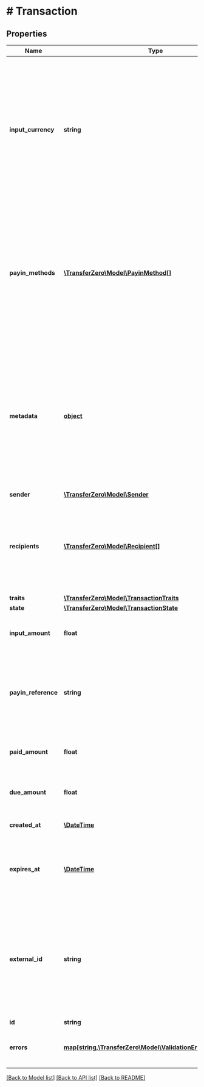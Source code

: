 # # Transaction

## Properties

Name | Type | Description | Notes
------------ | ------------- | ------------- | -------------
**input_currency** | **string** | The input currency describes what currency the transaction will be paid in (3-character alpha ISO 4217 currency format). For example if you wish to create an EUR to NGN transaction then input currency should be set to EUR. | 
**payin_methods** | [**\TransferZero\Model\PayinMethod[]**](PayinMethod.md) | Allows setting alternative collections, where funding the transaction is done through alternative means and not via account balance.  For more information please see [Collections from senders](https://docs.transferzero.com/docs/additional-features/#collections-from-senders) in the API documentation | [optional] 
**metadata** | [**object**](.md) | Additional metadata to store on the transaction. If you widh to store your local transaction ID, you should add it here inside a &#x60;sendRef&#x60; field, and we will return this value back to you in the daily transaction reports. | [optional] 
**sender** | [**\TransferZero\Model\Sender**](Sender.md) |  | 
**recipients** | [**\TransferZero\Model\Recipient[]**](Recipient.md) | The details of where the payment should go. although transactions can support paying out multiple recipients, usually one is provided. | 
**traits** | [**\TransferZero\Model\TransactionTraits**](TransactionTraits.md) |  | [optional] 
**state** | [**\TransferZero\Model\TransactionState**](TransactionState.md) |  | [optional] 
**input_amount** | **float** | The amount that was requested in the input currency | [optional] 
**payin_reference** | **string** | The reference number that has to be provided in case the transaction is not funded through account balance | [optional] 
**paid_amount** | **float** | The amount that was already paid in to the transaction | [optional] 
**due_amount** | **float** | The amount needed to be paid in for the transaction to get funded | [optional] 
**created_at** | [**\DateTime**](\DateTime.md) | The time the transaction was created | [optional] 
**expires_at** | [**\DateTime**](\DateTime.md) | The latest time when the transaction has to be funded, otherwise it will be cancelled | [optional] 
**external_id** | **string** | Optional ID that is supplied by partner linking it to the partner&#39;s own Transaction ID. Note: if present we will validate whether the sent ID is a duplicate in our system or not. | [optional] 
**id** | **string** |  | [optional] 
**errors** | [**map[string,\TransferZero\Model\ValidationErrorDescription[]]**](array.md) | The fields that have some problems and don&#39;t pass validation | [optional] 

[[Back to Model list]](../../README.md#documentation-for-models) [[Back to API list]](../../README.md#documentation-for-api-endpoints) [[Back to README]](../../README.md)


